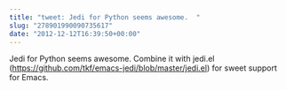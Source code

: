 ```yaml
---
title: "tweet: Jedi for Python seems awesome.  "
slug: "278901990090735617"
date: "2012-12-12T16:39:50+00:00"
---
```

Jedi for Python seems awesome.  Combine it with jedi.el (https://github.com/tkf/emacs-jedi/blob/master/jedi.el) for sweet support for Emacs.